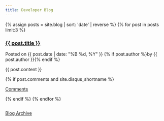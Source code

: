 ```yaml
---
title: Developer Blog
---
```


{% assign posts = site.blog | sort: 'date' | reverse %}
{% for post in posts limit:3 %}
  <h3><a href="{{ post.url }}">{{ post.title }}</a></h3>

  <p class="text-muted">
    Posted on <time datetime="{{ post.date | datetime | date_to_xmlschema }}">{{ post.date | date: "%B %d, %Y" }}</time>
    {% if post.author %}by {{ post.author }}{% endif %}
  </p>

  {{ post.content }}

  {% if post.comments and site.disqus_shortname %}
  <p><a href="{{ post.url }}#disqus_thread" data-disqus-identifier="{{ post.id | escape }}">Comments</a></p>
  {% endif %}
{% endfor %}

<p class="text-center" style="margin-top: 2em;">
  <a class="btn btn-lg btn-outline-primary" href="/blog/archive/"><i class="fas fa-pencil-alt fa-fw"></i> Blog Archive</a>
</p>

